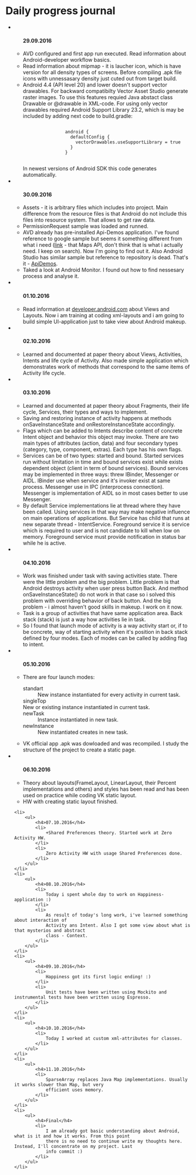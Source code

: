 <h1>Daily progress journal</h1>
<ul>
	<li>
		<ul>
			<h4>29.09.2016</h4>
			<li>
				AVD configured and first app run executed. 
				Read information about Android-developer workflow basics.
			</li>
			<li>
				Read information about mipmap - it is laucher icon, which is have 
				version for all density types of screens. Before compiling .apk file 
				icons with unnessasary density just cuted out from target build.
			</li>
			<li>
				Android 4.4 (API level 20) and lower doesn't support vector drawables.
				For backward compatibilty Vector Asset Studio generate raster images. 
				To use this features requied Java abstact class Drawable or @drawable in
				XML-code. For using only vector drawables required Android Support Library 23.2,
				which is may be included by adding next code to build.gradle:<br/>
				<pre><code>
				android {
				  defaultConfig {
				    vectorDrawables.useSupportLibrary = true
				  }
				}
				</code></pre>
				In newest versions of Android SDK this code generates automatically.
			</li>
		</ul>
	</li>
	<li>
		<ul>
			<h4>30.09.2016</h4>
			<li>
				Assets - it is arbitrary files which includes into project. Main difference from
				the resource files is that Android do not include this files into resource system.
				That allows to get raw data.
			</li>
			<li>
				PermissionRequest sample was loaded and runned.
			</li>
			<li>
				AVD already has pre-installed Api-Demos application. I've found reference to
				google sample but seems it something different from what i need 
				(<a href="https://github.com/googlemaps/android-samples/tree/master/ApiDemos">link</a> 
				    - that Maps API, don't think that is what i actually need. I keep on search).			
				Now I'm going to find out it. Also Android Studio has similar sample but reference to
				repository is dead.
				That's it - <a href="https://github.com/android/platform_development/tree/master/samples/ApiDemos">ApiDemos</a>.				
			</li>
			<li>
				Taked a look at Android Monitor. I found out how to find nessesary process and analyse it.
			</li>
		</ul>
	</li>
	<li>
		<ul>
			<h4>01.10.2016</h4>
			<li>
				Read information at <a href="developer.android.com">developer.android.com<a/> about Views and
				Layouts. Now i am training at coding xml-layouts and i am going to build simple UI-application
				just to take view about Android makeup. 
			</li>
		</ul>
	</li>
	<li>
		<ul>
			<h4>02.10.2016</h4>
			<li>
				Learned and documented at paper theory about Views, Activities, Intents and life cycle of Activity.
				Also made simple application which demonstrates work of methods that correspond to the same items 
				of Activity life cycle.
			</li>
		</ul>
	</li>
	<li>
		<ul>
			<h4>03.10.2016</h4>
			<li>
				Learned and documented at paper theory about Fragments, their life cycle, Services, their types and
				ways to implement.
			</li>
			<li>
				Saving and restoring instance of activity happens at methods onSaveInstanceState and onRestoreInstanceState
				accordingly.
			</li>
			<li>
				Flags which can be added to Intents describe content of concrete Intent object and behavior
				this object may invoke. There are two main types of attributes (action, data) and four secondary
				types (category, type, component, extras). Each type has his own flags.
			</li>
			<li>
				Services can be of two types: started and bound. Started services run without limitation in time
				and bound services exist while exists dependent object (client in term of bound services).
				Bound services may be implemented in three ways: threw IBinder, Messenger or AIDL. IBinder use
				when service and it's invoker exist at same process. Messenger use in IPC (interprocess connection).
				Messenger is implementation of AIDL so in most cases better to use Messenger.
			</li>
			<li>
				By default Service implementations lie at thread where they have been called. Using services in that way
				may make negative influence on main operations of applications. But Service has child that
				runs at new separate thread - IntentService. Foreground service it is service which is
				required to user and is not candidate to kill when low on memory. Foreground  service must provide
				notification in status bar while he is active.
			</li>
		</ul>
	</li>
	<li>
		<ul>
			<h4>04.10.2016</h4>
			<li>
				Work was finished  under task with saving activities state. There were the little problem and the big 
				problem. Little problem is that Android destroys activity when user press button Back. And method
				onSaveInstanceState() do not work in that case so i solved this problem  with overriding behavior of 
				back button. And the big problem - i almost haven't good skills in makeup. I work on it now.
			</li>
			<li>
				Task is a group of activities that have same application area. Back stack (stack) is just a way
				how activities lie in task.
			</li>
			<li>
				So I found that launch mode of activity is a way activity start or, if to be concrete, way of starting 
				activity when it's position in back stack defined by four modes. Each of modes can be called by adding 
				flag to intent.
			</li>
		</ul>
	</li>
	<li>
		<ul>
			<h4>05.10.2016</h4>
			<li>
				There are four launch modes:
				<dl>
					<dt>standart</dt><dd>New instance instantiated for every activity in current task.</dd>	
					<dt>singleTop</dt>New or existing instance instantiated in current task.<dd></dd>
					<dt>newTask</dt><dd>Instance instantiated in new task.</dd>
					<dt>newInstance</dt><dd>New instantiated creates in new task.</dd>
				</dl>
			</li>
			<li>
				VK official app .apk was dowloaded and was recompiled. I study the structure of the project to 
				create a static page. 
			</li>
		</ul>
	</li>
	<li>
		<ul>
			<h4>06.10.2016</h4>
			<li>
				Theory about layouts(FrameLayout, LinearLayout, their Percent implementations and others) and styles 
				has been read and has been used on practice while coding VK static layout. 
			</li>
			<li>
				HW with creating static layout finished.
			</li>
		</ul>
	</li>

	<li>
		<ul>
			<h4>07.10.2016</h4>
			<li>
				+Shared Preferences theory. Started work at Zero Activity HW.
			</li>
			<li>
				Zero Activity HW with usage Shared Preferences done.
			</li>
		</ul>
	</li>
	<li>
		<ul>
			<h4>08.10.2016</h4>
			<li>
				Today i spent whole day to work on Happiness-application :)
			</li>
			<li>
				As result of today's long work, i've learned something about interaction of
				Activity ans Intent. Also I got some view about what is that mysterios and abstract
				class - Context.
			</li>
		</ul>
	</li>
	<li>
		<ul>
			<h4>09.10.2016</h4>
			<li>
				Happiness got its first logic ending! :)
			</li>
			<li>
				Unit tests have been written using Mockito and instrumental tests have been written using Espresso.
			</li>
		</ul>
	</li>
	<li>
		<ul>
			<h4>10.10.2016</h4>
			<li>
				Today I worked at custom xml-attributes for classes.
			</li>
		</ul>
	</li>
	<li>
		<ul>
			<h4>11.10.2016</h4>
			<li>
				SparseArray replaces Java Map implementations. Usually it works slower than Map, but very
				efficient uses memory.
			</li>
		</ul>
	</li>
	<li>
		<ul>
			<h4>Final</h4>
			<li>
				I am already got basic understanding about Android, what is it and how it works. From this point 
				there is no need to continue write my thoughts here. Instead, I'll concentrate on my project. Last 
				info commit :)
			</li>
		</ul>
	</li>
</ul>
